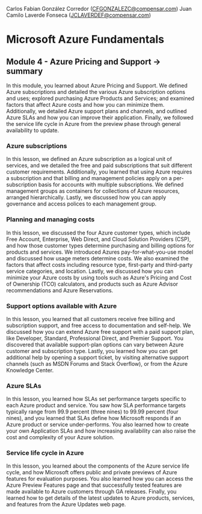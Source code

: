 Carlos Fabian González Corredor (CFGONZALEZC@compensar.com)
Juan Camilo Laverde Fonseca (JCLAVERDEF@compensar.com)

# Microsoft Azure Fundamentals

## Module 4 - Azure Pricing and Support → summary
In this module, you learned about Azure Pricing and Support. We defined Azure subscriptions and detailed the various Azure subscription options and uses; explored purchasing Azure Products and Services; and examined factors that affect Azure costs and how you can minimize them. Additionally, we detailed Azure support plans and channels, and outlined Azure SLAs and how you can improve their application. Finally, we followed the service life cycle in Azure from the preview phase through general availability to update.

### Azure subscriptions
In this lesson, we defined an Azure subscription as a logical unit of services, and we detailed the free and paid subscriptions that suit different customer requirements. Additionally, you learned that using Azure requires a subscription and that billing and management policies apply on a per-subscription basis for accounts with multiple subscriptions. We defined management groups as containers for collections of Azure resources, arranged hierarchically. Lastly, we discussed how you can apply governance and access polices to each management group.

### Planning and managing costs
In this lesson, we discussed the four Azure customer types, which include Free Account, Enterprise, Web Direct, and Cloud Solution Providers (CSP), and how those customer types determine purchasing and billing options for products and services. We introduced Azures pay-for-what-you-use model and discussed how usage meters determine costs. We also examined the factors that affect costs including resource type, first-party and third-party service categories, and location. Lastly, we discussed how you can minimize your Azure costs by using tools such as Azure's Pricing and Cost of Ownership (TCO) calculators, and products such as Azure Advisor recommendations and Azure Reservations.

### Support options available with Azure
In this lesson, you learned that all customers receive free billing and subscription support, and free access to documentation and self-help. We discussed how you can extend Azure free support with a paid support plan, like Developer, Standard, Professional Direct, and Premier Support. You discovered that available support-plan options can vary between Azure customer and subscription type. Lastly, you learned how you can get additional help by opening a support ticket, by visiting alternative support channels (such as MSDN Forums and Stack Overflow), or from the Azure Knowledge Center.

### Azure SLAs
In this lesson, you learned how SLAs set performance targets specific to each Azure product and service. You saw how SLA performance targets typically range from 99.9 percent (three nines) to 99.99 percent (four nines), and you learned that SLAs define how Microsoft responds if an Azure product or service under-performs. You also learned how to create your own Application SLAs and how increasing availability can also raise the cost and complexity of your Azure solution.

### Service life cycle in Azure
In this lesson, you learned about the components of the Azure service life cycle, and how Microsoft offers public and private previews of Azure features for evaluation purposes. You also learned how you can access the Azure Preview Features page and that successfully tested features are made available to Azure customers through GA releases. Finally, you learned how to get details of the latest updates to Azure products, services, and features from the Azure Updates web page.